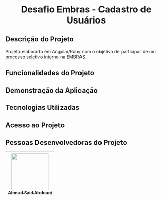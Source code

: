 <h1 align="center">Desafio Embras - Cadastro de Usuários</h1>

## Descrição do Projeto

Projeto elaborado em Angular/Ruby com o objetivo de participar de um processo seletivo interno na EMBRAS.

## Funcionalidades do Projeto



## Demonstração da Aplicação



## Tecnologias Utilizadas



## Acesso ao Projeto



## Pessoas Desenvolvedoras do Projeto

| [<img loading="lazy" src="https://avatars.githubusercontent.com/u/37356058?v=4" width=115><br><sub>Ahmad Said Abdouni</sub>](https://github.com/AhmadSaidAbdouni) |
| :---: |
